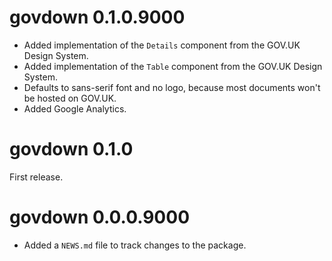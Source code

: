 # govdown 0.1.0.9000

* Added implementation of the `Details` component from the GOV.UK Design System.
* Added implementation of the `Table` component from the GOV.UK Design System.
* Defaults to sans-serif font and no logo, because most documents won't be
    hosted on GOV.UK.
* Added Google Analytics.

# govdown 0.1.0

First release.

# govdown 0.0.0.9000

* Added a `NEWS.md` file to track changes to the package.
